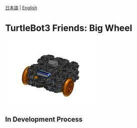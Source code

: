 [日本語](/turtlebot3/documentation/README_tb3_big_wheel_jp.md) | [English](/turtlebot3/documentation/README_tb3_big_wheel_en.md)

# TurtleBot3 Friends: Big Wheel
<img src="/turtlebot3/documentation/tb3_big_wheel_bg.png" width="300">

## In Development Process